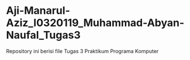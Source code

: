 # Aji-Manarul-Aziz_I0320119_Muhammad-Abyan-Naufal_Tugas3
Repository ini berisi file Tugas 3 Praktikum Programa Komputer
